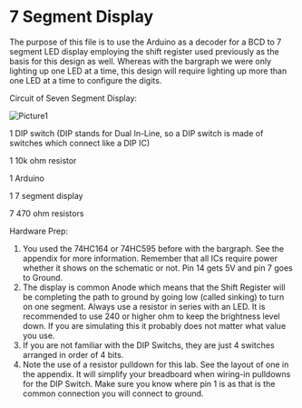 # 7 Segment Display
The purpose of this file is to use the Arduino as a decoder for a BCD to 7 segment LED display employing the shift register used previously as the basis for this design as well.  Whereas with the bargraph we were only lighting up one LED at a time, this design will require lighting up more than one LED at a time to configure the digits.

Circuit of Seven Segment Display:

![Picture1](https://user-images.githubusercontent.com/102126445/160236312-94760b58-ccb4-43f1-819b-620fe9fd6890.png)

1 DIP switch (DIP stands for Dual In-Line, so a DIP switch is made of switches which connect like a DIP IC)

1	10k ohm resistor

1	Arduino

1	7 segment display

7 	470 ohm resistors

Hardware Prep:
1)	You used the 74HC164 or 74HC595 before with the bargraph.  See the appendix for more information.  Remember that all ICs require power whether it shows on the schematic or not.  Pin 14 gets 5V and pin 7 goes to Ground.
2)	The display is common Anode which means that the Shift Register will be completing the path to ground by going low (called sinking) to turn on one segment.  Always use a resistor in series with an LED.  It is recommended to use 240 or higher ohm to keep the brightness level down.  If you are simulating this it probably does not matter what value you use.
3)	If you are not familiar with the DIP Switchs, they are just 4 switches arranged in order of 4 bits.
4)	Note the use of a resistor pulldown for this lab.  See the layout of one in the appendix.  It will simplify your breadboard when wiring-in pulldowns for the DIP Switch.  Make sure you know where pin 1 is as that is the common connection you will connect to ground.


